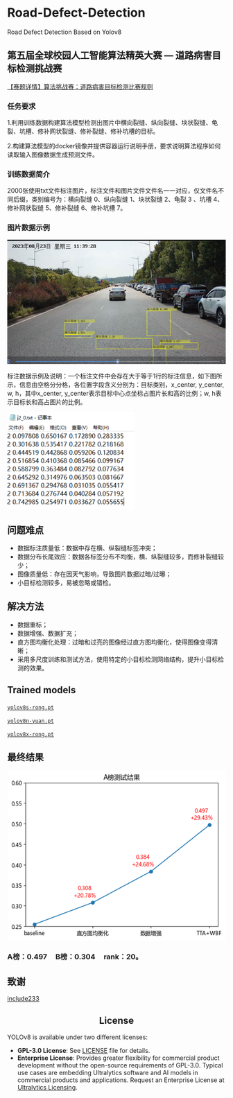 # Road-Defect-Detection
Road Defect Detection Based on Yolov8

## 第五届全球校园人工智能算法精英大赛 — 道路病害目标检测挑战赛

[【赛题详情】算法挑战赛：道路病害目标检测比赛规则](https://www.saikr.com/c/nd/15206)

### 任务要求

1.利用训练数据构建算法模型检测出图片中横向裂缝、纵向裂缝、块状裂缝、龟裂、坑槽、修补网状裂缝、修补裂缝、修补坑槽的目标。

2.构建算法模型的docker镜像并提供容器运行说明手册，要求说明算法程序如何读取输入图像数据生成预测文件。


### 训练数据简介

2000张使用txt文件标注图片，标注文件和图片文件文件名一一对应，仅文件名不同后缀，类别编号为：横向裂缝 0、纵向裂缝 1、块状裂缝 2、龟裂 3 、坑槽 4、修补网状裂缝 5、修补裂缝 6、修补坑槽 7。


### 图片数据示例

![Sample Image](examples/sample1.png)

标注数据示例及说明：一个标注文件中会存在大于等于1行的标注信息，如下图所示，信息由空格分分格，各位置字段含义分别为：目标类别，x_center, y_center, w, h，其中x_center, y_center表示目标中心点坐标占图片长和高的比例；w, h表示目标长和高占图片的比例。

![Sample Image](examples/label1.png)



## 问题难点

- 数据标注质量低：数据中存在横、纵裂缝标签冲突；
- 数据分布长尾效应：数据各标签分布不均衡，横、纵裂缝较多，而修补裂缝较少；
- 图像质量低：存在因天气影响，导致图片数据过暗/过曝；
- 小目标检测较多，易被忽略或错检。

## 解决方法

- 数据重标；
- 数据增强、数据扩充；
- 直方图均衡化处理：过暗和过亮的图像经过直方图均衡化，使得图像变得清晰；
- 采用多尺度训练和测试方法，使用特定的小目标检测网络结构，提升小目标检测的效果。

## Trained models

[`yolov8s-rong.pt`](https://github.com/LiaoKyle/Road-Defect-Detection/releases/download/YOLOv8-rdd/yolov8s_rong.pt)

[`yolov8n-yuan.pt`](https://github.com/LiaoKyle/Road-Defect-Detection/releases/download/YOLOv8-rdd/yolov8n_yuan.pt)

[`yolov8x-rong.pt`](https://github.com/LiaoKyle/Road-Defect-Detection/releases/download/YOLOv8-rdd/yolov8x_rong.pt)

## 最终结果

![Sample Image](examples/result1.png)

### A榜：0.497 &nbsp;&nbsp;&nbsp; B榜：0.304 &nbsp;&nbsp;&nbsp; rank：20。

## 致谢
[include233](https://github.com/include233)

## <div align="center">License</div>

YOLOv8 is available under two different licenses:

- **GPL-3.0 License**: See [LICENSE](https://github.com/ultralytics/ultralytics/blob/main/LICENSE) file for details.
- **Enterprise License**: Provides greater flexibility for commercial product development without the open-source
  requirements of GPL-3.0. Typical use cases are embedding Ultralytics software and AI models in commercial products and
  applications. Request an Enterprise License at [Ultralytics Licensing](https://ultralytics.com/license).

